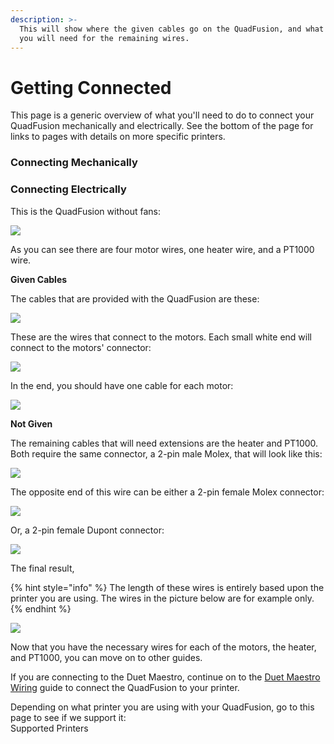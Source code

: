 ```yaml
---
description: >-
  This will show where the given cables go on the QuadFusion, and what cables
  you will need for the remaining wires.
---
```


# Getting Connected

This page is a generic overview of what you'll need to do to connect your QuadFusion mechanically and electrically. See the bottom of the page for links to pages with details on more specific printers.



### Connecting Mechanically















### Connecting Electrically

This is the QuadFusion without fans:

![](../.gitbook/assets/image%20%2853%29.png)

As you can see there are four motor wires, one heater wire, and a PT1000 wire.

**Given Cables** 

The cables that are provided with the QuadFusion are these:

![](../.gitbook/assets/image%20%2811%29.png)

These are the wires that connect to the motors. Each small white end will connect to the motors' connector:

![](../.gitbook/assets/image%20%2816%29.png)

In the end, you should have one cable for each motor:

![](../.gitbook/assets/image%20%2838%29.png)

**Not Given** 

The remaining cables that will need extensions are the heater and PT1000. Both require the same connector, a 2-pin male Molex, that will look like this:

![](../.gitbook/assets/image%20%283%29.png)

The opposite end of this wire can be either a 2-pin female Molex connector:

![](../.gitbook/assets/image%20%2825%29.png)

Or, a 2-pin female Dupont connector:

![](../.gitbook/assets/image%20%2819%29.png)

The final result,

{% hint style="info" %}
The length of these wires is entirely based upon the printer you are using. The wires in the picture below are for example only.
{% endhint %}

![](../.gitbook/assets/image%20%2842%29.png)

Now that you have the necessary wires for each of the motors, the heater, and PT1000, you can move on to other guides. 

If you are connecting to the Duet Maestro, continue on to the [Duet Maestro Wiring](../electrical-guides/duet-maestro-wiring.md) guide to connect the QuadFusion to your printer.



Depending on what printer you are using with your QuadFusion, go to this page to see if we support it:  
Supported Printers

